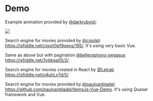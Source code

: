 # Demo

Example animation provided by [@darkrubyist](https://github.com/darkrubyist):

![](https://media.giphy.com/media/2wYrjCuszHdDVHMQ6k/giphy.gif)

Search engine for movies provided by [@cigolpl](https://github.com/cigolpl):
https://jsfiddle.net/cigol/0ef9qeos/195/. It's using very basic Vue.

Same as above but with pagination [@bellerophons-pegasus](https://github.com/bellerophons-pegasus) https://jsfiddle.net/3ybkqa05/2/

Search engine for movies created in React by [@Letrab](https://github.com/Letrab) https://jsfiddle.net/o4uhLx7d/5/

Search engine for movies provided by [@paulvanbladel](https://github.com/paulvanbladel): https://github.com/paulvanbladel/ItemsJs-Vue-Demo. It's using Quasar framework and Vue.
